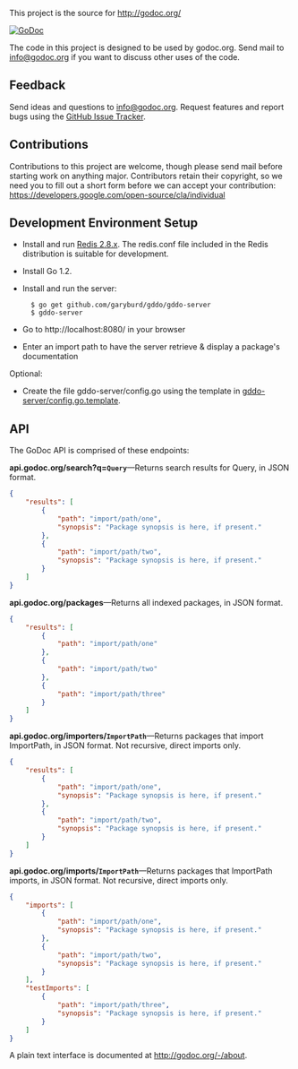 This project is the source for http://godoc.org/

[![GoDoc](https://godoc.org/github.com/garyburd/gddo?status.png)](http://godoc.org/github.com/garyburd/gddo)

The code in this project is designed to be used by godoc.org. Send mail to
info@godoc.org if you want to discuss other uses of the code.

Feedback
--------

Send ideas and questions to info@godoc.org. Request features and report bugs
using the [GitHub Issue
Tracker](https://github.com/garyburd/gopkgdoc/issues/new). 


Contributions
-------------
Contributions to this project are welcome, though please send mail before
starting work on anything major. Contributors retain their copyright, so we
need you to fill out a short form before we can accept your contribution:
https://developers.google.com/open-source/cla/individual

Development Environment Setup
-----------------------------

- Install and run [Redis 2.8.x](http://redis.io/download). The redis.conf file included in the Redis distribution is suitable for development.
- Install Go 1.2.
- Install and run the server:

        $ go get github.com/garyburd/gddo/gddo-server
        $ gddo-server

- Go to http://localhost:8080/ in your browser
- Enter an import path to have the server retrieve & display a package's documentation

Optional:

- Create the file gddo-server/config.go using the template in [gddo-server/config.go.template](gddo-server/config.go.template).

API
---

The GoDoc API is comprised of these endpoints:

**api.godoc.org/search?q=`Query`**&mdash;Returns search results for Query, in JSON format.

```json
{
	"results": [
		{
			"path": "import/path/one",
			"synopsis": "Package synopsis is here, if present."
		},
		{
			"path": "import/path/two",
			"synopsis": "Package synopsis is here, if present."
		}
	]
}
```

**api.godoc.org/packages**&mdash;Returns all indexed packages, in JSON format.

```json
{
	"results": [
		{
			"path": "import/path/one"
		},
		{
			"path": "import/path/two"
		},
		{
			"path": "import/path/three"
		}
	]
}
```

**api.godoc.org/importers/`ImportPath`**&mdash;Returns packages that import ImportPath, in JSON format. Not recursive, direct imports only.

```json
{
	"results": [
		{
			"path": "import/path/one",
			"synopsis": "Package synopsis is here, if present."
		},
		{
			"path": "import/path/two",
			"synopsis": "Package synopsis is here, if present."
		}
	]
}
```

**api.godoc.org/imports/`ImportPath`**&mdash;Returns packages that ImportPath imports, in JSON format. Not recursive, direct imports only.

```json
{
	"imports": [
		{
			"path": "import/path/one",
			"synopsis": "Package synopsis is here, if present."
		},
		{
			"path": "import/path/two",
			"synopsis": "Package synopsis is here, if present."
		}
	],
	"testImports": [
		{
			"path": "import/path/three",
			"synopsis": "Package synopsis is here, if present."
		}
	]
}
```

A plain text interface is documented at <http://godoc.org/-/about>.
